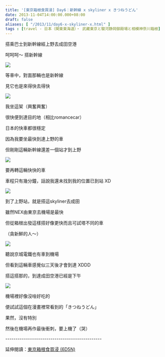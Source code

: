 ```yaml
---
title: '[東京箱根食買浸] Day6：新幹線 x skyliner x きつねうどん'
date: 2013-11-04T14:00:00.000+08:00
draft: false
aliases: [ "/2013/11/day6-x-skyliner-x.html" ]
tags : [travel - 日本（関東東海道）・ 武藏東京と駿河静岡御殿場と相模神奈川箱根]
---
```


搭乘巴士到新幹線經上野去成田空港  

呵呵呵～ 搭新幹線

[![](https://3.bp.blogspot.com/-9jCmPTU043E/XCW3z0l6r6I/AAAAAAAACXk/TGO_-AL9YOwGs2m37lv-CdQ9uMY69IVdQCLcBGAs/s640/34.jpg)](https://3.bp.blogspot.com/-9jCmPTU043E/XCW3z0l6r6I/AAAAAAAACXk/TGO_-AL9YOwGs2m37lv-CdQ9uMY69IVdQCLcBGAs/s1600/34.jpg)

等車中，對面那輛也是新幹線

見它也是來得快去得快

[![](https://4.bp.blogspot.com/-nAJXYhY7JuA/XCW35_PfMhI/AAAAAAAACXs/_e6KFFCaJz0r30klb9FHN9F442a9mNHrQCLcBGAs/s640/35.jpg)](https://4.bp.blogspot.com/-nAJXYhY7JuA/XCW35_PfMhI/AAAAAAAACXs/_e6KFFCaJz0r30klb9FHN9F442a9mNHrQCLcBGAs/s1600/35.jpg)

我坐這架（興奮興奮）

  

很快便到達目的地（相比romancecar）

日本的快車都很穩定

  

因為我要坐最快到達上野的車

但剛剛這輛新幹線還差一個站才到上野

  

[![](https://3.bp.blogspot.com/-kwFbCdTp6Bw/XCW4Czuj0uI/AAAAAAAACXw/nBlpu78GSlAlQMXhcnmn5RF8YZJc2kr0QCLcBGAs/s640/36.jpg)](https://3.bp.blogspot.com/-kwFbCdTp6Bw/XCW4Czuj0uI/AAAAAAAACXw/nBlpu78GSlAlQMXhcnmn5RF8YZJc2kr0QCLcBGAs/s1600/36.jpg)

要再轉這輛快快的車

車程只有幾分鐘，話說我還未找到我的位置已到站 XD

  

[![](https://2.bp.blogspot.com/-_3FaQ6fRkBQ/XCW4LEQOwwI/AAAAAAAACX4/wsAZZkvxtc0w1SejEn-C5jrdxvqJtrGiQCLcBGAs/s640/37.jpg)](https://2.bp.blogspot.com/-_3FaQ6fRkBQ/XCW4LEQOwwI/AAAAAAAACX4/wsAZZkvxtc0w1SejEn-C5jrdxvqJtrGiQCLcBGAs/s1600/37.jpg)

到了上野站，就是搭這skyliner去成田

雖然NEX由東京去機場是最快

但從箱根出發這樣搭好像更快而且可試塔不同的車

（貪新鮮的人～）

  

[![](https://2.bp.blogspot.com/-X52yILn9YgY/XCW4RvRFArI/AAAAAAAACX8/M8gDfO0ucI41_hJY2b9l2_p9itAtnxFjwCLcBGAs/s640/38.jpg)](https://2.bp.blogspot.com/-X52yILn9YgY/XCW4RvRFArI/AAAAAAAACX8/M8gDfO0ucI41_hJY2b9l2_p9itAtnxFjwCLcBGAs/s1600/38.jpg)

聽說京城電鐵也有車到機場

但看到這輛車感覺似三天後才會到達 XDDD

  

搭這搭那的，到達成田空港已經是下午

  

  

[![](https://4.bp.blogspot.com/--XkOoPHStKg/XCW4XuDzF_I/AAAAAAAACYA/7dIAXJDtcrAw5g6NgkbAv3Na9lZRTBjDQCLcBGAs/s640/39.jpg)](https://4.bp.blogspot.com/--XkOoPHStKg/XCW4XuDzF_I/AAAAAAAACYA/7dIAXJDtcrAw5g6NgkbAv3Na9lZRTBjDQCLcBGAs/s1600/39.jpg)

機場裡好像沒啥好吃的

便試試這個在漫畫裡常看到的「きつねうどん」

果然，沒有特別

  

然後在機場再作最後衝刺，要上機了（哭）  
  
\-----------------------------------------------  
  
延伸閱讀：[東京箱根食買浸 (6D5N)](http://www.hidie.net/2013/11/6d5n.html)